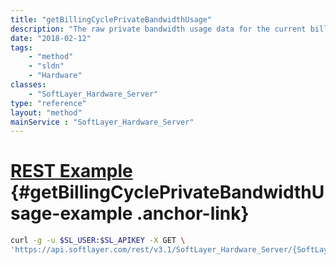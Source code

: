 ```yaml
---
title: "getBillingCyclePrivateBandwidthUsage"
description: "The raw private bandwidth usage data for the current billing cycle."
date: "2018-02-12"
tags:
    - "method"
    - "sldn"
    - "Hardware"
classes:
    - "SoftLayer_Hardware_Server"
type: "reference"
layout: "method"
mainService : "SoftLayer_Hardware_Server"
---
```


# [REST Example](#getBillingCyclePrivateBandwidthUsage-example) <a href="/article/rest/"><i class="fas fa-question"></i></a> {#getBillingCyclePrivateBandwidthUsage-example .anchor-link} 
```bash
curl -g -u $SL_USER:$SL_APIKEY -X GET \
'https://api.softlayer.com/rest/v3.1/SoftLayer_Hardware_Server/{SoftLayer_Hardware_ServerID}/getBillingCyclePrivateBandwidthUsage'
```
